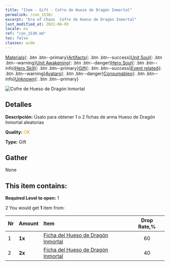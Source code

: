 ```yaml
---
title: "Item - Gift - Cofre de Hueso de Dragón Inmortal"
permalink: /con_1530/
excerpt: "Era of Chaos  Cofre de Hueso de Dragón Inmortal"
last_modified_at: 2021-06-03
locale: es
ref: "con_1530.md"
toc: false
classes: wide
---
```

 [Materials](/ItemsES/){: .btn .btn--primary}[Artifacts](/ItemsES/Artifacts/){: .btn .btn--success}[Unit Soul](/ItemsES/UnitSoul/){: .btn .btn--warning}[Unit Awakening](/ItemsES/UnitAwakening/){: .btn .btn--danger}[Hero Soul](/ItemsES/HeroSoul/){: .btn .btn--info}[Hero Skill](/ItemsES/HeroSkill/){: .btn .btn--primary}[Gift](/ItemsES/Gift/){: .btn .btn--success}[Event related](/ItemsES/Events/){: .btn .btn--warning}[Avatars](/ItemsES/Avatars/){: .btn .btn--danger}[Consumables](/ItemsES/Consumables/){: .btn .btn--info}[Unknown](/ItemsES/Unknown/){: .btn .btn--primary}

 ![Cofre de Hueso de Dragón Inmortal](/images/t/i_907144.png)

## Detalles
 **Descripción:** Úsalo para obtener 1 o 2 fichas de arma Hueso de Dragón Inmortal aleatorias

 **Quality:** <span style="color: #FF8C00">OK</span>

 **Type:** Gift

## Gather

  None

## This item contains:

 **Required Level to open:** 1

 2 You would get **1** item  from:

  | Nr | Amount |     Item    | Drop Rate,% |
  |:---|:-------|:------------|:---------:|
  | 1 |  **1x** | [Ficha del Hueso de Dragón Inmortal](/ItemsES/con_980/) | 60 | 
  | 2 |  **2x** | [Ficha del Hueso de Dragón Inmortal](/ItemsES/con_980/) | 40 | 
